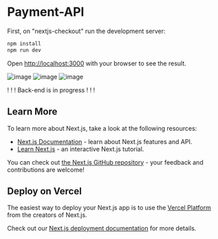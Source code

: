 # Payment-API

First, on "nextjs-checkout" run the development server:
```bash
npm install
npm run dev
```
Open [http://localhost:3000](http://localhost:3000) with your browser to see the result.

![image](https://github.com/user-attachments/assets/8bbcfbb0-ffe6-41a2-868d-15ce42552fc7)
![image](https://github.com/user-attachments/assets/c25e085f-c89f-4460-8813-343086c708a3)
![image](https://github.com/user-attachments/assets/fee876e3-9df1-46b2-af26-2fdd58ab4ed1)

! ! ! Back-end is in progress ! ! !

## Learn More

To learn more about Next.js, take a look at the following resources:

- [Next.js Documentation](https://nextjs.org/docs) - learn about Next.js features and API.
- [Learn Next.js](https://nextjs.org/learn) - an interactive Next.js tutorial.

You can check out [the Next.js GitHub repository](https://github.com/vercel/next.js) - your feedback and contributions are welcome!

## Deploy on Vercel

The easiest way to deploy your Next.js app is to use the [Vercel Platform](https://vercel.com/new?utm_medium=default-template&filter=next.js&utm_source=create-next-app&utm_campaign=create-next-app-readme) from the creators of Next.js.

Check out our [Next.js deployment documentation](https://nextjs.org/docs/app/building-your-application/deploying) for more details.
